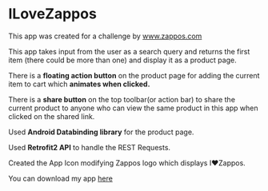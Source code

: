 # ILoveZappos

This app was created for a challenge by www.zappos.com

This app takes input from the user as a search query and returns the first item (there could be more than one) and display it as a product page.

There is a **floating action button** on the product page for adding the current item to cart which **animates when clicked.**

There is a **share button** on the top toolbar(or action bar) to share the current product to anyone who can view the same product in this app when clicked on the shared link.

Used **Android Databinding library** for the product page.

Used **Retrofit2 API** to handle the REST Requests.

Created the App Icon modifying Zappos logo which displays I♥Zappos.

You can download my app [here](https://github.com/thakshak/ILoveZappos/blob/master/app/app-release.apk?raw=true)
